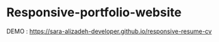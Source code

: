 # Responsive-portfolio-website

DEMO : https://sara-alizadeh-developer.github.io/responsive-resume-cv
